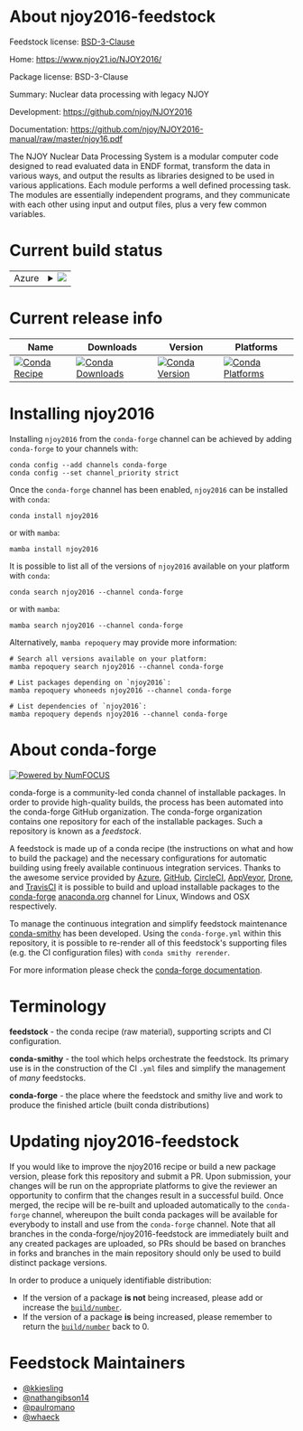 About njoy2016-feedstock
========================

Feedstock license: [BSD-3-Clause](https://github.com/conda-forge/njoy2016-feedstock/blob/main/LICENSE.txt)

Home: https://www.njoy21.io/NJOY2016/

Package license: BSD-3-Clause

Summary: Nuclear data processing with legacy NJOY

Development: https://github.com/njoy/NJOY2016

Documentation: https://github.com/njoy/NJOY2016-manual/raw/master/njoy16.pdf

The NJOY Nuclear Data Processing System is a modular computer code designed
to read evaluated data in ENDF format, transform the data in various ways,
and output the results as libraries designed to be used in various applications.
Each module performs a well defined processing task. The modules are essentially
independent programs, and they communicate with each other using input and
output files, plus a very few common variables.


Current build status
====================


<table>
    
  <tr>
    <td>Azure</td>
    <td>
      <details>
        <summary>
          <a href="https://dev.azure.com/conda-forge/feedstock-builds/_build/latest?definitionId=15946&branchName=main">
            <img src="https://dev.azure.com/conda-forge/feedstock-builds/_apis/build/status/njoy2016-feedstock?branchName=main">
          </a>
        </summary>
        <table>
          <thead><tr><th>Variant</th><th>Status</th></tr></thead>
          <tbody><tr>
              <td>linux_64_python3.10.____cpython</td>
              <td>
                <a href="https://dev.azure.com/conda-forge/feedstock-builds/_build/latest?definitionId=15946&branchName=main">
                  <img src="https://dev.azure.com/conda-forge/feedstock-builds/_apis/build/status/njoy2016-feedstock?branchName=main&jobName=linux&configuration=linux%20linux_64_python3.10.____cpython" alt="variant">
                </a>
              </td>
            </tr><tr>
              <td>linux_64_python3.11.____cpython</td>
              <td>
                <a href="https://dev.azure.com/conda-forge/feedstock-builds/_build/latest?definitionId=15946&branchName=main">
                  <img src="https://dev.azure.com/conda-forge/feedstock-builds/_apis/build/status/njoy2016-feedstock?branchName=main&jobName=linux&configuration=linux%20linux_64_python3.11.____cpython" alt="variant">
                </a>
              </td>
            </tr><tr>
              <td>linux_64_python3.12.____cpython</td>
              <td>
                <a href="https://dev.azure.com/conda-forge/feedstock-builds/_build/latest?definitionId=15946&branchName=main">
                  <img src="https://dev.azure.com/conda-forge/feedstock-builds/_apis/build/status/njoy2016-feedstock?branchName=main&jobName=linux&configuration=linux%20linux_64_python3.12.____cpython" alt="variant">
                </a>
              </td>
            </tr><tr>
              <td>linux_64_python3.13.____cp313</td>
              <td>
                <a href="https://dev.azure.com/conda-forge/feedstock-builds/_build/latest?definitionId=15946&branchName=main">
                  <img src="https://dev.azure.com/conda-forge/feedstock-builds/_apis/build/status/njoy2016-feedstock?branchName=main&jobName=linux&configuration=linux%20linux_64_python3.13.____cp313" alt="variant">
                </a>
              </td>
            </tr><tr>
              <td>linux_64_python3.9.____cpython</td>
              <td>
                <a href="https://dev.azure.com/conda-forge/feedstock-builds/_build/latest?definitionId=15946&branchName=main">
                  <img src="https://dev.azure.com/conda-forge/feedstock-builds/_apis/build/status/njoy2016-feedstock?branchName=main&jobName=linux&configuration=linux%20linux_64_python3.9.____cpython" alt="variant">
                </a>
              </td>
            </tr><tr>
              <td>osx_64_python3.10.____cpython</td>
              <td>
                <a href="https://dev.azure.com/conda-forge/feedstock-builds/_build/latest?definitionId=15946&branchName=main">
                  <img src="https://dev.azure.com/conda-forge/feedstock-builds/_apis/build/status/njoy2016-feedstock?branchName=main&jobName=osx&configuration=osx%20osx_64_python3.10.____cpython" alt="variant">
                </a>
              </td>
            </tr><tr>
              <td>osx_64_python3.11.____cpython</td>
              <td>
                <a href="https://dev.azure.com/conda-forge/feedstock-builds/_build/latest?definitionId=15946&branchName=main">
                  <img src="https://dev.azure.com/conda-forge/feedstock-builds/_apis/build/status/njoy2016-feedstock?branchName=main&jobName=osx&configuration=osx%20osx_64_python3.11.____cpython" alt="variant">
                </a>
              </td>
            </tr><tr>
              <td>osx_64_python3.12.____cpython</td>
              <td>
                <a href="https://dev.azure.com/conda-forge/feedstock-builds/_build/latest?definitionId=15946&branchName=main">
                  <img src="https://dev.azure.com/conda-forge/feedstock-builds/_apis/build/status/njoy2016-feedstock?branchName=main&jobName=osx&configuration=osx%20osx_64_python3.12.____cpython" alt="variant">
                </a>
              </td>
            </tr><tr>
              <td>osx_64_python3.13.____cp313</td>
              <td>
                <a href="https://dev.azure.com/conda-forge/feedstock-builds/_build/latest?definitionId=15946&branchName=main">
                  <img src="https://dev.azure.com/conda-forge/feedstock-builds/_apis/build/status/njoy2016-feedstock?branchName=main&jobName=osx&configuration=osx%20osx_64_python3.13.____cp313" alt="variant">
                </a>
              </td>
            </tr><tr>
              <td>osx_64_python3.9.____cpython</td>
              <td>
                <a href="https://dev.azure.com/conda-forge/feedstock-builds/_build/latest?definitionId=15946&branchName=main">
                  <img src="https://dev.azure.com/conda-forge/feedstock-builds/_apis/build/status/njoy2016-feedstock?branchName=main&jobName=osx&configuration=osx%20osx_64_python3.9.____cpython" alt="variant">
                </a>
              </td>
            </tr><tr>
              <td>osx_arm64_python3.10.____cpython</td>
              <td>
                <a href="https://dev.azure.com/conda-forge/feedstock-builds/_build/latest?definitionId=15946&branchName=main">
                  <img src="https://dev.azure.com/conda-forge/feedstock-builds/_apis/build/status/njoy2016-feedstock?branchName=main&jobName=osx&configuration=osx%20osx_arm64_python3.10.____cpython" alt="variant">
                </a>
              </td>
            </tr><tr>
              <td>osx_arm64_python3.11.____cpython</td>
              <td>
                <a href="https://dev.azure.com/conda-forge/feedstock-builds/_build/latest?definitionId=15946&branchName=main">
                  <img src="https://dev.azure.com/conda-forge/feedstock-builds/_apis/build/status/njoy2016-feedstock?branchName=main&jobName=osx&configuration=osx%20osx_arm64_python3.11.____cpython" alt="variant">
                </a>
              </td>
            </tr><tr>
              <td>osx_arm64_python3.12.____cpython</td>
              <td>
                <a href="https://dev.azure.com/conda-forge/feedstock-builds/_build/latest?definitionId=15946&branchName=main">
                  <img src="https://dev.azure.com/conda-forge/feedstock-builds/_apis/build/status/njoy2016-feedstock?branchName=main&jobName=osx&configuration=osx%20osx_arm64_python3.12.____cpython" alt="variant">
                </a>
              </td>
            </tr><tr>
              <td>osx_arm64_python3.13.____cp313</td>
              <td>
                <a href="https://dev.azure.com/conda-forge/feedstock-builds/_build/latest?definitionId=15946&branchName=main">
                  <img src="https://dev.azure.com/conda-forge/feedstock-builds/_apis/build/status/njoy2016-feedstock?branchName=main&jobName=osx&configuration=osx%20osx_arm64_python3.13.____cp313" alt="variant">
                </a>
              </td>
            </tr><tr>
              <td>osx_arm64_python3.9.____cpython</td>
              <td>
                <a href="https://dev.azure.com/conda-forge/feedstock-builds/_build/latest?definitionId=15946&branchName=main">
                  <img src="https://dev.azure.com/conda-forge/feedstock-builds/_apis/build/status/njoy2016-feedstock?branchName=main&jobName=osx&configuration=osx%20osx_arm64_python3.9.____cpython" alt="variant">
                </a>
              </td>
            </tr>
          </tbody>
        </table>
      </details>
    </td>
  </tr>
</table>

Current release info
====================

| Name | Downloads | Version | Platforms |
| --- | --- | --- | --- |
| [![Conda Recipe](https://img.shields.io/badge/recipe-njoy2016-green.svg)](https://anaconda.org/conda-forge/njoy2016) | [![Conda Downloads](https://img.shields.io/conda/dn/conda-forge/njoy2016.svg)](https://anaconda.org/conda-forge/njoy2016) | [![Conda Version](https://img.shields.io/conda/vn/conda-forge/njoy2016.svg)](https://anaconda.org/conda-forge/njoy2016) | [![Conda Platforms](https://img.shields.io/conda/pn/conda-forge/njoy2016.svg)](https://anaconda.org/conda-forge/njoy2016) |

Installing njoy2016
===================

Installing `njoy2016` from the `conda-forge` channel can be achieved by adding `conda-forge` to your channels with:

```
conda config --add channels conda-forge
conda config --set channel_priority strict
```

Once the `conda-forge` channel has been enabled, `njoy2016` can be installed with `conda`:

```
conda install njoy2016
```

or with `mamba`:

```
mamba install njoy2016
```

It is possible to list all of the versions of `njoy2016` available on your platform with `conda`:

```
conda search njoy2016 --channel conda-forge
```

or with `mamba`:

```
mamba search njoy2016 --channel conda-forge
```

Alternatively, `mamba repoquery` may provide more information:

```
# Search all versions available on your platform:
mamba repoquery search njoy2016 --channel conda-forge

# List packages depending on `njoy2016`:
mamba repoquery whoneeds njoy2016 --channel conda-forge

# List dependencies of `njoy2016`:
mamba repoquery depends njoy2016 --channel conda-forge
```


About conda-forge
=================

[![Powered by
NumFOCUS](https://img.shields.io/badge/powered%20by-NumFOCUS-orange.svg?style=flat&colorA=E1523D&colorB=007D8A)](https://numfocus.org)

conda-forge is a community-led conda channel of installable packages.
In order to provide high-quality builds, the process has been automated into the
conda-forge GitHub organization. The conda-forge organization contains one repository
for each of the installable packages. Such a repository is known as a *feedstock*.

A feedstock is made up of a conda recipe (the instructions on what and how to build
the package) and the necessary configurations for automatic building using freely
available continuous integration services. Thanks to the awesome service provided by
[Azure](https://azure.microsoft.com/en-us/services/devops/), [GitHub](https://github.com/),
[CircleCI](https://circleci.com/), [AppVeyor](https://www.appveyor.com/),
[Drone](https://cloud.drone.io/welcome), and [TravisCI](https://travis-ci.com/)
it is possible to build and upload installable packages to the
[conda-forge](https://anaconda.org/conda-forge) [anaconda.org](https://anaconda.org/)
channel for Linux, Windows and OSX respectively.

To manage the continuous integration and simplify feedstock maintenance
[conda-smithy](https://github.com/conda-forge/conda-smithy) has been developed.
Using the ``conda-forge.yml`` within this repository, it is possible to re-render all of
this feedstock's supporting files (e.g. the CI configuration files) with ``conda smithy rerender``.

For more information please check the [conda-forge documentation](https://conda-forge.org/docs/).

Terminology
===========

**feedstock** - the conda recipe (raw material), supporting scripts and CI configuration.

**conda-smithy** - the tool which helps orchestrate the feedstock.
                   Its primary use is in the construction of the CI ``.yml`` files
                   and simplify the management of *many* feedstocks.

**conda-forge** - the place where the feedstock and smithy live and work to
                  produce the finished article (built conda distributions)


Updating njoy2016-feedstock
===========================

If you would like to improve the njoy2016 recipe or build a new
package version, please fork this repository and submit a PR. Upon submission,
your changes will be run on the appropriate platforms to give the reviewer an
opportunity to confirm that the changes result in a successful build. Once
merged, the recipe will be re-built and uploaded automatically to the
`conda-forge` channel, whereupon the built conda packages will be available for
everybody to install and use from the `conda-forge` channel.
Note that all branches in the conda-forge/njoy2016-feedstock are
immediately built and any created packages are uploaded, so PRs should be based
on branches in forks and branches in the main repository should only be used to
build distinct package versions.

In order to produce a uniquely identifiable distribution:
 * If the version of a package **is not** being increased, please add or increase
   the [``build/number``](https://docs.conda.io/projects/conda-build/en/latest/resources/define-metadata.html#build-number-and-string).
 * If the version of a package **is** being increased, please remember to return
   the [``build/number``](https://docs.conda.io/projects/conda-build/en/latest/resources/define-metadata.html#build-number-and-string)
   back to 0.

Feedstock Maintainers
=====================

* [@kkiesling](https://github.com/kkiesling/)
* [@nathangibson14](https://github.com/nathangibson14/)
* [@paulromano](https://github.com/paulromano/)
* [@whaeck](https://github.com/whaeck/)

